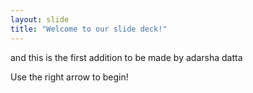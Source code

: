 ```yaml
---
layout: slide
title: "Welcome to our slide deck!"
---
```


and this is the first addition to be made by adarsha datta


Use the right arrow to begin!
